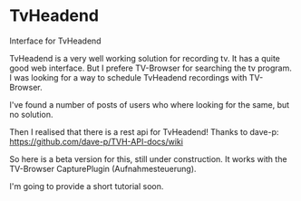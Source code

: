 # TvHeadend
Interface for TvHeadend

TvHeadend is a very well working solution for recording tv. It has a quite good web interface.
But I prefere TV-Browser for searching the tv program. I was looking for a way to schedule TvHeadend recordings with TV-Browser.

I've found a number of posts of users who where looking for the same, but no solution.

Then I realised that there is a rest api for TvHeadend! Thanks to dave-p: https://github.com/dave-p/TVH-API-docs/wiki

So here is a beta version for this, still under construction. It works with the TV-Browser CapturePlugin (Aufnahmesteuerung).

I'm going to provide a short tutorial soon.
